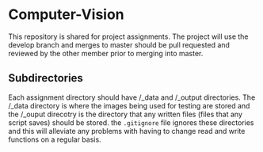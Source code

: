 # Computer-Vision
This repository is shared for project assignments. The project will use the develop branch and merges to master should be pull requested and reviewed by the other member prior to merging into master.

## Subdirectories 
Each assignment directory should have /_data and /_output directories. The /_data directory is where the images being used for 
testing are stored and the /_ouput direcotry is the directory that any written files (files that any script saves) should be 
stored. the <code>.gitignore</code> file ignores these directories and this will alleviate any problems with having to change
read and write functions on a regular basis. 
